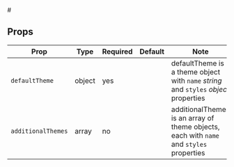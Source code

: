 #<SimpleTheme />

## Props

| Prop | Type | Required | Default | Note |
|---|---|---|---|---|
| `defaultTheme` | object | yes | | defaultTheme is a theme object with `name` *string* and `styles` *object* properties
| `additionalThemes` | array | no | | additionalThemes is an array of theme objects, each with `name` and `styles` properties |
